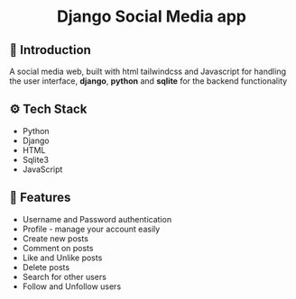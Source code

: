 <h1 align="center"> Django Social Media app </h1>


## <a name="introduction">🤖 Introduction</a>

A social media web, built with html tailwindcss and Javascript for handling the user interface, <b>django</b>, <b>python</b> and <b>sqlite</b> for the backend functionality

## <a name="tech-stack">⚙️ Tech Stack</a>
- Python
- Django
- HTML
- Sqlite3
- JavaScript

## <a name="features">🔋 Features</a>
- Username and Password authentication
- Profile - manage your account easily
- Create new posts
- Comment on posts
- Like and Unlike posts
- Delete posts
- Search for other users
- Follow and Unfollow users